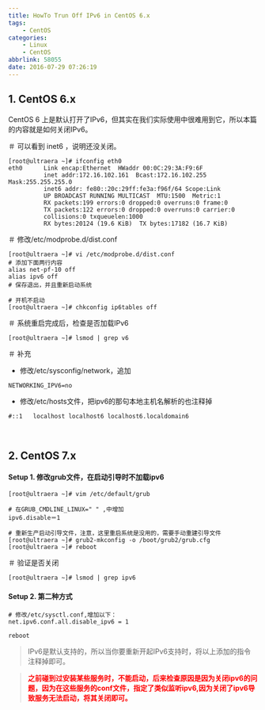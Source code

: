 ```yaml
---
title: HowTo Trun Off IPv6 in CentOS 6.x
tags: 
    - CentOS
categories: 
    - Linux
    - CentOS
abbrlink: 58055
date: 2016-07-29 07:26:19
---
```


## 1. CentOS 6.x

CentOS 6 上是默认打开了IPv6，但其实在我们实际使用中很难用到它，所以本篇的内容就是如何关闭IPv6。

＃ 可以看到 inet6 ，说明还没关闭。
```
[root@ultraera ~]# ifconfig eth0
eth0      Link encap:Ethernet  HWaddr 00:0C:29:3A:F9:6F
          inet addr:172.16.102.161  Bcast:172.16.102.255  Mask:255.255.255.0
          inet6 addr: fe80::20c:29ff:fe3a:f96f/64 Scope:Link
          UP BROADCAST RUNNING MULTICAST  MTU:1500  Metric:1
          RX packets:199 errors:0 dropped:0 overruns:0 frame:0
          TX packets:122 errors:0 dropped:0 overruns:0 carrier:0
          collisions:0 txqueuelen:1000
          RX bytes:20124 (19.6 KiB)  TX bytes:17182 (16.7 KiB)
```

＃ 修改/etc/modprobe.d/dist.conf
```
[root@ultraera ~]# vi /etc/modprobe.d/dist.conf
# 添加下面两行内容
alias net-pf-10 off
alias ipv6 off
# 保存退出，并且重新启动系统

# 开机不启动
[root@ultraera ~]# chkconfig ip6tables off
```

＃ 系统重启完成后，检查是否加载IPv6
```
[root@ultraera ~]# lsmod | grep v6
```

＃ 补充

* 修改/etc/sysconfig/network，追加
```
NETWORKING_IPV6=no
```

* 修改/etc/hosts文件，把ipv6的那句本地主机名解析的也注释掉
```
#::1   localhost localhost6 localhost6.localdomain6
```

<br>

## 2. CentOS 7.x

#### Setup 1. 修改grub文件，在启动引导时不加载ipv6
```
[root@ultraera ~]# vim /etc/default/grub

# 在GRUB_CMDLINE_LINUX=" " ,中增加
ipv6.disable＝1

# 重新生产启动引导文件，注意，这里重启系统是没用的，需要手动重建引导文件
[root@ultraera ~]# grub2-mkconfig -o /boot/grub2/grub.cfg
[root@ultraera ~]# reboot
```

＃ 验证是否关闭
```
[root@ultraera ~]# lsmod | grep ipv6
```

#### Setup 2. 第二种方式
```
# 修改/etc/sysctl.conf,增加以下：
net.ipv6.conf.all.disable_ipv6 = 1

reboot
```
> IPv6是默认支持的，所以当你要重新开起IPv6支持时，将以上添加的指令注释掉即可。

> <font color=red><b>之前碰到过安装某些服务时，不能启动，后来检查原因是因为关闭ipv6的问题，因为在这些服务的conf文件，指定了类似监听ipv6,因为关闭了ipv6导致服务无法启动，将其关闭即可。<b></font>

